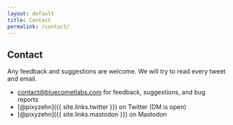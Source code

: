```yaml
---
layout: default
title: Contact
permalink: /contact/
---
```


## Contact

Any feedback and suggestions are welcome. We will try to read every tweet and email.

- [contact@bluecometlabs.com](mailto:contact@bluecometlabs.com) for feedback, suggestions, and bug reports
- [@pixyzehn]({{ site.links.twitter }}) on Twitter (DM is open)
- [@pixyzehn]({{ site.links.mastodon }}) on Mastodon
